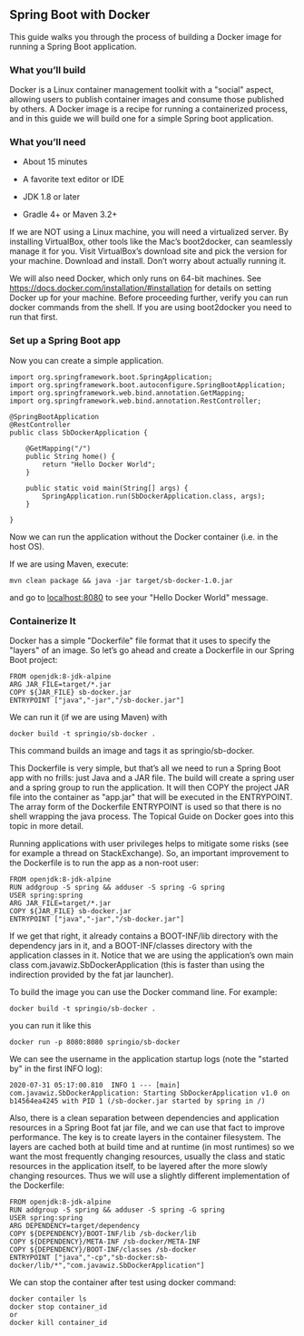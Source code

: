 ## Spring Boot with Docker
This guide walks you through the process of building a Docker image for running a Spring Boot application.

### What you’ll build
Docker is a Linux container management toolkit with a "social" aspect, allowing users to publish container images and consume those published by others. A Docker image is a recipe for running a containerized process, and in this guide we will build one for a simple Spring boot application.

### What you’ll need

* About 15 minutes

* A favorite text editor or IDE

* JDK 1.8 or later

* Gradle 4+ or Maven 3.2+

If we are NOT using a Linux machine, you will need a virtualized server. By installing VirtualBox, other tools like the Mac’s boot2docker, can seamlessly manage it for you. Visit VirtualBox’s download site and pick the version for your machine. Download and install. Don’t worry about actually running it.

We will also need Docker, which only runs on 64-bit machines. See https://docs.docker.com/installation/#installation for details on setting Docker up for your machine. Before proceeding further, verify you can run docker commands from the shell. If you are using boot2docker you need to run that first.

### Set up a Spring Boot app
Now you can create a simple application.

```
import org.springframework.boot.SpringApplication;
import org.springframework.boot.autoconfigure.SpringBootApplication;
import org.springframework.web.bind.annotation.GetMapping;
import org.springframework.web.bind.annotation.RestController;

@SpringBootApplication
@RestController
public class SbDockerApplication {

	@GetMapping("/")
	public String home() {
		return "Hello Docker World";
	}

	public static void main(String[] args) {
		SpringApplication.run(SbDockerApplication.class, args);
	}

}
```

Now we can run the application without the Docker container (i.e. in the host OS).

If we are using Maven, execute:

```
mvn clean package && java -jar target/sb-docker-1.0.jar
```

and go to [localhost:8080](localhost:8080) to see your "Hello Docker World" message.

### Containerize It
Docker has a simple "Dockerfile" file format that it uses to specify the "layers" of an image. So let’s go ahead and create a Dockerfile in our Spring Boot project:

```
FROM openjdk:8-jdk-alpine
ARG JAR_FILE=target/*.jar
COPY ${JAR_FILE} sb-docker.jar
ENTRYPOINT ["java","-jar","/sb-docker.jar"]
```

We can run it (if we are using Maven) with

```
docker build -t springio/sb-docker .
```

This command builds an image and tags it as springio/sb-docker.

This Dockerfile is very simple, but that’s all we need to run a Spring Boot app with no frills: just Java and a JAR file. The build will create a spring user and a spring group to run the application. It will then COPY the project JAR file into the container as "app.jar" that will be executed in the ENTRYPOINT. The array form of the Dockerfile ENTRYPOINT is used so that there is no shell wrapping the java process. The Topical Guide on Docker goes into this topic in more detail.

Running applications with user privileges helps to mitigate some risks (see for example a thread on StackExchange). So, an important improvement to the Dockerfile is to run the app as a non-root user:

```
FROM openjdk:8-jdk-alpine
RUN addgroup -S spring && adduser -S spring -G spring
USER spring:spring
ARG JAR_FILE=target/*.jar
COPY ${JAR_FILE} sb-docker.jar
ENTRYPOINT ["java","-jar","/sb-docker.jar"]
```

If we get that right, it already contains a BOOT-INF/lib directory with the dependency jars in it, and a BOOT-INF/classes directory with the application classes in it. Notice that we are using the application’s own main class com.javawiz.SbDockerApplication (this is faster than using the indirection provided by the fat jar launcher).

To build the image you can use the Docker command line. For example:

```
docker build -t springio/sb-docker .
```

you can run it like this

```
docker run -p 8080:8080 springio/sb-docker
```

We can see the username in the application startup logs (note the "started by" in the first INFO log):
```
2020-07-31 05:17:00.810  INFO 1 --- [main] com.javawiz.SbDockerApplication: Starting SbDockerApplication v1.0 on b14564ea4245 with PID 1 (/sb-docker.jar started by spring in /)
```
Also, there is a clean separation between dependencies and application resources in a Spring Boot fat jar file, and we can use that fact to improve performance. The key is to create layers in the container filesystem. The layers are cached both at build time and at runtime (in most runtimes) so we want the most frequently changing resources, usually the class and static resources in the application itself, to be layered after the more slowly changing resources. Thus we will use a slightly different implementation of the Dockerfile:
```
FROM openjdk:8-jdk-alpine
RUN addgroup -S spring && adduser -S spring -G spring
USER spring:spring
ARG DEPENDENCY=target/dependency
COPY ${DEPENDENCY}/BOOT-INF/lib /sb-docker/lib
COPY ${DEPENDENCY}/META-INF /sb-docker/META-INF
COPY ${DEPENDENCY}/BOOT-INF/classes /sb-docker
ENTRYPOINT ["java","-cp","sb-docker:sb-docker/lib/*","com.javawiz.SbDockerApplication"]
```
We can stop the container after test using docker command:
```
docker contailer ls
docker stop container_id
or 
docker kill container_id
```



